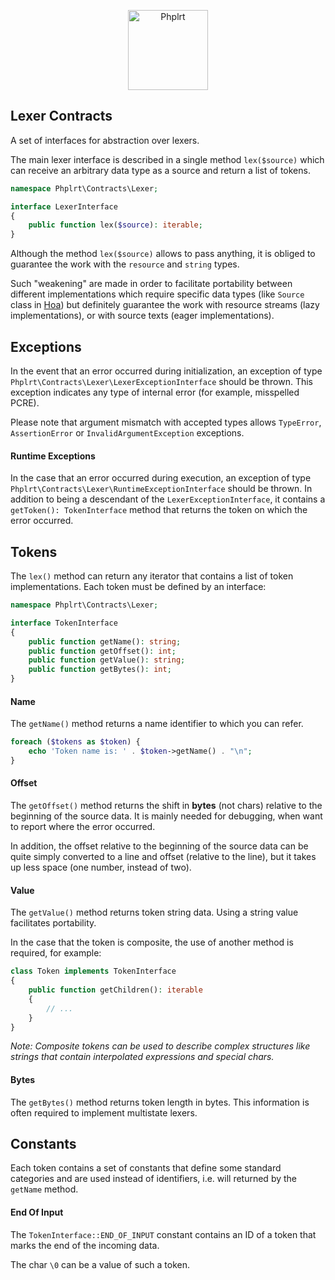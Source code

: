 <p align="center">
    <a href="https://railt.org"><img src="https://avatars2.githubusercontent.com/u/49816277?s=128" width="128" alt="Phplrt" /></a>
</p>

## Lexer Contracts

A set of interfaces for abstraction over lexers.

The main lexer interface is described in a single method `lex($source)` which 
can receive an arbitrary data type as a source and return a list of tokens.

```php
namespace Phplrt\Contracts\Lexer;

interface LexerInterface
{
    public function lex($source): iterable;
}
```

Although the method `lex($source)` allows to pass anything, it is obliged to 
guarantee the work with the `resource` and `string` types.

Such "weakening" are made in order to facilitate portability 
between different implementations which require specific data types 
(like `Source` class in [Hoa](https://github.com/hoaproject/Compiler)) but 
definitely guarantee the work with resource streams (lazy implementations), 
or with source texts (eager implementations).

## Exceptions

In the event that an error occurred during initialization, an exception 
of type `Phplrt\Contracts\Lexer\LexerExceptionInterface` should be thrown. This 
exception indicates any type of internal error (for example, misspelled PCRE).

Please note that argument mismatch with accepted types allows 
`TypeError`, `AssertionError` or `InvalidArgumentException` exceptions.

#### Runtime Exceptions

In the case that an error occurred during execution, an exception of type 
`Phplrt\Contracts\Lexer\RuntimeExceptionInterface` should be thrown. In 
addition to being a descendant of the `LexerExceptionInterface`, it contains a 
`getToken(): TokenInterface` method that returns the token on which the 
error occurred.

## Tokens

The `lex()` method can return any iterator that contains a list of 
token implementations. Each token must be defined by an interface:

```php
namespace Phplrt\Contracts\Lexer;

interface TokenInterface 
{
    public function getName(): string;
    public function getOffset(): int;
    public function getValue(): string;
    public function getBytes(): int;
}
```

#### Name

The `getName()` method returns a name identifier to which you can refer.

```php
foreach ($tokens as $token) {
    echo 'Token name is: ' . $token->getName() . "\n";
}
```

#### Offset

The `getOffset()` method returns the shift in **bytes** (not chars) relative to 
the beginning of the source data. It is mainly needed for debugging, when want 
to report where the error occurred.

In addition, the offset relative to the beginning of the source data can be 
quite simply converted to a line and offset (relative to the line), but it 
takes up less space (one number, instead of two).

#### Value

The `getValue()` method returns token string data. Using a string value
facilitates portability. 

In the case that the token is composite, the use of another method is 
required, for example:

```php
class Token implements TokenInterface
{
    public function getChildren(): iterable
    {
        // ...
    }
}
```

*Note: Composite tokens can be used to describe complex structures like strings 
that contain interpolated expressions and special chars.*

#### Bytes

The `getBytes()` method returns token length in bytes. This information is 
often required to implement multistate lexers.

## Constants

Each token contains a set of constants that define some standard categories 
and are used instead of identifiers, i.e. will returned by the `getName` method.

#### End Of Input

The `TokenInterface::END_OF_INPUT` constant contains an ID of a token that 
marks the end of the incoming data.

The char `\0` can be a value of such a token.
